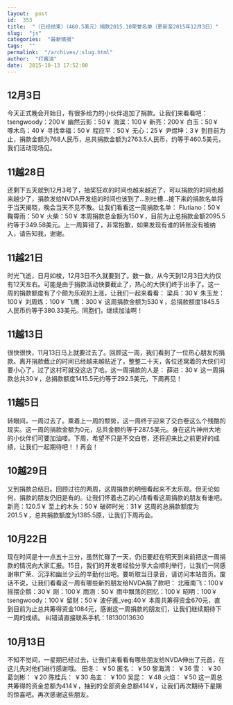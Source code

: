 ```yaml
---
layout:  post
id:  353
title:  "（已经结束）（460.5美元）捐款2015.10荣誉名单（更新至2015年12月3日）"
slug:  "js"
categories:  "最新情报"
tags:  ""
permalink:  "/archives/:slug.html"
author:  "打酱油"
date:  2015-10-13 17:52:00
---
```




   <h2>12月3日</h2>
今天正式晚会开始日，有很多给力的小伙伴追加了捐款。让我们来看看吧：
tsengwoody：200￥
幽然云影：50￥
海滨：100￥
新亮：200￥
白玉：50￥
啄木鸟：40￥
寻找幸福：50￥
程应平：50￥
无心：25￥
尹煜坤：3￥
到目前为止，捐款金额为768人民币，总共捐款金额为2763.5人民币，约等于460.5美元，我们活动现场见。
<h2>11越28日</h2>
还剩下五天就到12月3号了，抽奖狂欢的时间也越来越近了，可以捐款的时间也越来越少了，捐款发给NVDA开发组的时间也该到了...别吐槽...接下来的捐款名单将于当天揭晓，晚会当天不见不散。让我们看看这一周捐款名单：
Flutiano：50￥
鞠霄雨：50￥
火柴：50￥
本周捐款总金额为150￥，目前为止总捐款金额2095.5约等于349.58美元。上一周算错了，非常抱歉，如果发现有谁的转账没有被纳入，请告知我，谢谢。
<h2>11越21日</h2>
时光飞逝，日月如梭，12月3日不久就要到了。数一数，从今天到12月3日大约仅有12天左右。可能是由于捐款活动快要截止了，热心的大侠们终于出手了。这一周的捐款额度有了个颇为乐观的上涨，让我们一起来看看：
梁兵：30￥
朱玉龙：100￥
刘周炼：100￥
飞鹰：300￥
这周捐款金额为530￥，总捐款额度1845.5人民币约等于380.33美元。同胞们，继续加油啊！
<h2>11越13日</h2>
    很快很快，11月13日马上就要过去了。回顾这一周，我们看到了一位热心朋友的捐款。离开捐款截止的时间已经越来越贴近了，整整二十天，各位还窝着的大侠们可要小心了，过了这村可就没这店了哈。这一周捐款的人是：
薛进：30￥
这一周捐款总共30￥，总捐款额度1415.5元约等于292.5美元，下周再见！
<h2>11越5日</h2>
转眼间，一周过去了。乘着上一周的颓势，这一周终于迎来了交白卷这么个残酷的现实。这一周的捐款金额为0元，总共金额约等于287.5美元。身在这片神州大地的小伙伴们可要加油喽。下周，希望不只是不交白卷，还将迎来比之前更好的成绩，让我们一起期待吧！！再会！
<h2>10越29日</h2>
又到捐款总结日。回顾过往的两周，这周捐款的明细看起来不太乐观。但无论如何，捐款的朋友仍旧是有的。让我们怀着忐忑的心情看看这周捐款的朋友有谁吧。
新亮：120.5￥
至上的木头：50￥
破碎时光：31￥
这周的总捐款额度为201.5￥，总共捐款额度为1385.5原，让我们下周再会。
<h2>10月22日</h2>
现在时间是十一点五十三分，虽然忙碌了一天，仍旧要赶在明天到来前把这一周捐款的情况向大家汇报。15日，我们的开发者经验分享大会顺利举行，让我们一同感谢审广荣、沉浮和幽兰少云的辛勤付出吧。要听取当日录音，请访问本站首页。废话不说，让我们看看这一周有哪些新的朋友给NVDA捐了款吧：
北雁南飞：100￥
摇摆企鹅：30￥
刚：100￥
雨涵：50￥
雨中飘荡的回忆：100￥
昭明：100￥
tsengwoody：100￥
留财：50￥
波仔酱_veg:40￥
本周共筹得资金670元，直到目前为止总共筹得资金1084元，感谢这一周捐款的朋友们，让我们继续期待下一周的成绩。
纠错请直接联系手机：18130013630
<h2>10月13日</h2>
不知不觉间，一星期已经过去，让我们来看看有哪些朋友给NVDA伸出了元首，在这儿先对他们进行感谢哦。
田冬： ￥50
匿名： ￥50
黎海清： ￥36
雪： ￥30
葛剑彬： ￥20
陈桂兵： ￥30
岛主： ￥100
吴昆： ￥48
火焰： ￥50
这一周总共筹得的资金总额为414￥，抽到的全部资金总额414￥，让我们再次期待下星期的惊喜吧。再次感谢这些朋友。